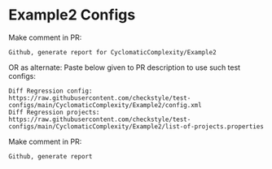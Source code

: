 # Example2 Configs
Make comment in PR:
```
Github, generate report for CyclomaticComplexity/Example2
```
OR as alternate:
Paste below given to PR description to use such test configs:
```
Diff Regression config: https://raw.githubusercontent.com/checkstyle/test-configs/main/CyclomaticComplexity/Example2/config.xml
Diff Regression projects: https://raw.githubusercontent.com/checkstyle/test-configs/main/CyclomaticComplexity/Example2/list-of-projects.properties
```
Make comment in PR:
```
Github, generate report
```
